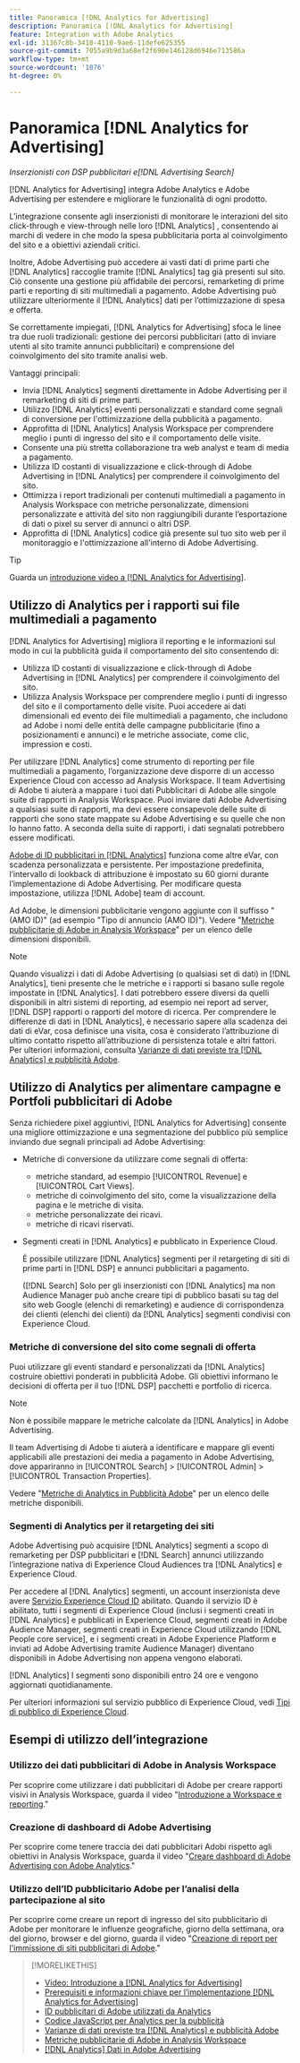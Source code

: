 ```yaml
---
title: Panoramica [!DNL Analytics for Advertising]
description: Panoramica [!DNL Analytics for Advertising]
feature: Integration with Adobe Analytics
exl-id: 31367c8b-3410-4110-9ae6-11defe625355
source-git-commit: 7055a9b9d3a68ef2f690e146128d6946e713586a
workflow-type: tm+mt
source-wordcount: '1076'
ht-degree: 0%

---
```


# Panoramica [!DNL Analytics for Advertising]

*Inserzionisti con DSP pubblicitari e[!DNL Advertising Search]*

[!DNL Analytics for Advertising] integra Adobe Analytics e Adobe Advertising per estendere e migliorare le funzionalità di ogni prodotto.

L’integrazione consente agli inserzionisti di monitorare le interazioni del sito click-through e view-through nelle loro [!DNL Analytics] , consentendo ai marchi di vedere in che modo la spesa pubblicitaria porta al coinvolgimento del sito e a obiettivi aziendali critici.

Inoltre, Adobe Advertising può accedere ai vasti dati di prime parti che [!DNL Analytics] raccoglie tramite [!DNL Analytics] tag già presenti sul sito. Ciò consente una gestione più affidabile dei percorsi, remarketing di prime parti e reporting di siti multimediali a pagamento. Adobe Advertising può utilizzare ulteriormente il [!DNL Analytics] dati per l’ottimizzazione di spesa e offerta.

Se correttamente impiegati, [!DNL Analytics for Advertising] sfoca le linee tra due ruoli tradizionali: gestione dei percorsi pubblicitari (atto di inviare utenti al sito tramite annunci pubblicitari) e comprensione del coinvolgimento del sito tramite analisi web.

Vantaggi principali:

* Invia [!DNL Analytics] segmenti direttamente in Adobe Advertising per il remarketing di siti di prime parti.
* Utilizzo [!DNL Analytics] eventi personalizzati e standard come segnali di conversione per l&#39;ottimizzazione della pubblicità a pagamento.
* Approfitta di [!DNL Analytics] Analysis Workspace per comprendere meglio i punti di ingresso del sito e il comportamento delle visite.
* Consente una più stretta collaborazione tra web analyst e team di media a pagamento.
* Utilizza ID costanti di visualizzazione e click-through di Adobe Advertising in [!DNL Analytics] per comprendere il coinvolgimento del sito.
* Ottimizza i report tradizionali per contenuti multimediali a pagamento in Analysis Workspace con metriche personalizzate, dimensioni personalizzate e attività del sito non raggiungibili durante l’esportazione di dati o pixel su server di annunci o altri DSP.
* Approfitta di [!DNL Analytics] codice già presente sul tuo sito web per il monitoraggio e l&#39;ottimizzazione all&#39;interno di Adobe Advertising.

>[!TIP]
>
> Guarda un [introduzione video a [!DNL Analytics for Advertising]](https://experienceleague.adobe.com/docs/advertising-cloud-learn/tutorials/analytics/intro-a4adc.html?lang=en#analytics).

## Utilizzo di Analytics per i rapporti sui file multimediali a pagamento

[!DNL Analytics for Advertising] migliora il reporting e le informazioni sul modo in cui la pubblicità guida il comportamento del sito consentendo di:

* Utilizza ID costanti di visualizzazione e click-through di Adobe Advertising in [!DNL Analytics] per comprendere il coinvolgimento del sito.
* Utilizza Analysis Workspace per comprendere meglio i punti di ingresso del sito e il comportamento delle visite. Puoi accedere ai dati dimensionali ed evento dei file multimediali a pagamento, che includono ad Adobe i nomi delle entità delle campagne pubblicitarie (fino a posizionamenti e annunci) e le metriche associate, come clic, impression e costi.

Per utilizzare [!DNL Analytics] come strumento di reporting per file multimediali a pagamento, l’organizzazione deve disporre di un accesso Experience Cloud con accesso ad Analysis Workspace. Il team Advertising di Adobe ti aiuterà a mappare i tuoi dati Pubblicitari di Adobe alle singole suite di rapporti in Analysis Workspace. Puoi inviare dati Adobe Advertising a qualsiasi suite di rapporti, ma devi essere consapevole delle suite di rapporti che sono state mappate su Adobe Advertising e su quelle che non lo hanno fatto. A seconda della suite di rapporti, i dati segnalati potrebbero essere modificati.

[Adobe di ID pubblicitari in [!DNL Analytics]](ids.md) funziona come altre eVar, con scadenza personalizzata e persistente. Per impostazione predefinita, l’intervallo di lookback di attribuzione è impostato su 60 giorni durante l’implementazione di Adobe Advertising. Per modificare questa impostazione, utilizza [!DNL Adobe] team di account.

Ad Adobe, le dimensioni pubblicitarie vengono aggiunte con il suffisso &quot;(AMO ID)&quot; (ad esempio &quot;Tipo di annuncio (AMO ID)&quot;). Vedere &quot;[Metriche pubblicitarie di Adobe in Analysis Workspace](advertising-metrics-in-analytics.md)&quot; per un elenco delle dimensioni disponibili.

>[!NOTE]
>
> Quando visualizzi i dati di Adobe Advertising (o qualsiasi set di dati) in [!DNL Analytics], tieni presente che le metriche e i rapporti si basano sulle regole impostate in [!DNL Analytics]. I dati potrebbero essere diversi da quelli disponibili in altri sistemi di reporting, ad esempio nei report ad server, [!DNL DSP] rapporti o rapporti del motore di ricerca. Per comprendere le differenze di dati in [!DNL Analytics], è necessario sapere alla scadenza dei dati di eVar, cosa definisce una visita, cosa è considerato l’attribuzione di ultimo contatto rispetto all’attribuzione di persistenza totale e altri fattori. Per ulteriori informazioni, consulta [Varianze di dati previste tra [!DNL Analytics] e pubblicità Adobe](data-variances.md).

## Utilizzo di Analytics per alimentare campagne e Portfoli pubblicitari di Adobe

Senza richiedere pixel aggiuntivi, [!DNL Analytics for Advertising] consente una migliore ottimizzazione e una segmentazione del pubblico più semplice inviando due segnali principali ad Adobe Advertising:

* Metriche di conversione da utilizzare come segnali di offerta:
   * metriche standard, ad esempio [!UICONTROL Revenue] e [!UICONTROL Cart Views].
   * metriche di coinvolgimento del sito, come la visualizzazione della pagina e le metriche di visita.
   * metriche personalizzate dei ricavi.
   * metriche di ricavi riservati.
* Segmenti creati in [!DNL Analytics] e pubblicato in Experience Cloud.

   È possibile utilizzare [!DNL Analytics] segmenti per il retargeting di siti di prime parti in [!DNL DSP] e annunci pubblicitari a pagamento.

   ([!DNL Search] Solo per gli inserzionisti con [!DNL Analytics] ma non Audience Manager può anche creare tipi di pubblico basati su tag del sito web Google (elenchi di remarketing) e audience di corrispondenza dei clienti (elenchi dei clienti) da [!DNL Analytics] segmenti condivisi con Experience Cloud.

### Metriche di conversione del sito come segnali di offerta

Puoi utilizzare gli eventi standard e personalizzati da [!DNL Analytics] costruire obiettivi ponderati in pubblicità Adobe. Gli obiettivi informano le decisioni di offerta per il tuo [!DNL DSP] pacchetti e portfolio di ricerca.

>[!NOTE]
>
> Non è possibile mappare le metriche calcolate da [!DNL Analytics] in Adobe Advertising.

Il team Advertising di Adobe ti aiuterà a identificare e mappare gli eventi applicabili alle prestazioni dei media a pagamento in Adobe Advertising, dove appariranno in [!UICONTROL Search] > [!UICONTROL Admin] > [!UICONTROL Transaction Properties].

Vedere &quot;[Metriche di Analytics in Pubblicità Adobe](analytics-data-in-advertising.md)&quot; per un elenco delle metriche disponibili.

### Segmenti di Analytics per il retargeting dei siti

Adobe Advertising può acquisire [!DNL Analytics] segmenti a scopo di remarketing per DSP pubblicitari e [!DNL Search] annunci utilizzando l’integrazione nativa di Experience Cloud Audiences tra [!DNL Analytics] e Experience Cloud.

Per accedere al [!DNL Analytics] segmenti, un account inserzionista deve avere [Servizio Experience Cloud ID](https://experienceleague.adobe.com/docs/id-service/using/home.html) abilitato. Quando il servizio ID è abilitato, tutti i segmenti di Experience Cloud (inclusi i segmenti creati in [!DNL Analytics] e pubblicati in Experience Cloud, segmenti creati in Adobe Audience Manager, segmenti creati in Experience Cloud utilizzando [!DNL People core service], e i segmenti creati in Adobe Experience Platform e inviati ad Adobe Advertising tramite Audience Manager) diventano disponibili in Adobe Advertising non appena vengono elaborati.

[!DNL Analytics] I segmenti sono disponibili entro 24 ore e vengono aggiornati quotidianamente.

Per ulteriori informazioni sul servizio pubblico di Experience Cloud, vedi [Tipi di pubblico di Experience Cloud](https://experienceleague.adobe.com/docs/core-services/interface/audiences/audience-library.html).

## Esempi di utilizzo dell’integrazione

### Utilizzo dei dati pubblicitari di Adobe in Analysis Workspace

Per scoprire come utilizzare i dati pubblicitari di Adobe per creare rapporti visivi in Analysis Workspace, guarda il video &quot;[Introduzione a Workspace e reporting](https://experienceleague.adobe.com/docs/advertising-cloud-learn/tutorials/analytics/analytics-analysis-workspace-a4adc.html).&quot;

### Creazione di dashboard di Adobe Advertising

Per scoprire come tenere traccia dei dati pubblicitari Adobi rispetto agli obiettivi in Analysis Workspace, guarda il video &quot;[Creare dashboard di Adobe Advertising con Adobe Analytics](https://experienceleague.adobe.com/docs/advertising-cloud-learn/tutorials/analytics/analytics-dashboards-a4adc.html).&quot;

### Utilizzo dell’ID pubblicitario Adobe per l’analisi della partecipazione al sito

Per scoprire come creare un report di ingresso del sito pubblicitario di Adobe per monitorare le influenze geografiche, giorno della settimana, ora del giorno, browser e del giorno, guarda il video &quot;[Creazione di report per l&#39;immissione di siti pubblicitari di Adobe](https://experienceleague.adobe.com/docs/advertising-cloud-learn/tutorials/analytics/analytics-site-entry-a4adc.html).&quot;

>[!MORELIKETHIS]
>
>* [Video: Introduzione a [!DNL Analytics for Advertising]](https://experienceleague.adobe.com/docs/advertising-cloud-learn/tutorials/analytics/intro-a4adc.html)
>* [Prerequisiti e informazioni chiave per l’implementazione [!DNL Analytics for Advertising]](prerequisites.md)
>* [ID pubblicitari di Adobe utilizzati da Analytics](ids.md)
>* [Codice JavaScript per Analytics per la pubblicità](/help/integrations/analytics/javascript.md)
>* [Varianze di dati previste tra [!DNL Analytics] e pubblicità Adobe](data-variances.md)
>* [Metriche pubblicitarie di Adobe in Analysis Workspace](/help/integrations/analytics/advertising-metrics-in-analytics.md)
>* [[!DNL Analytics] Dati in Adobe Advertising](/help/integrations/analytics/analytics-data-in-advertising.md)

